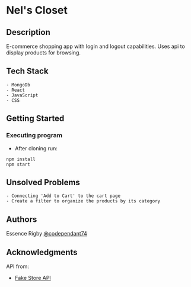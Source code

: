 # Nel's Closet

## Description

E-commerce shopping app with login and logout capabilities. Uses api to display products for browsing.

## Tech Stack

    - MongoDb
    - React
    - JavaScript
    - CSS

## Getting Started

### Executing program

- After cloning run:

```
npm install
npm start
```

## Unsolved Problems

    - Connecting 'Add to Cart' to the cart page
    - Create a filter to organize the products by its category

## Authors

Essence Rigby
[@codependant74](https://twitter.com/codependant74)

## Acknowledgments

API from:

- [Fake Store API](https://fakestoreapi.com/)
